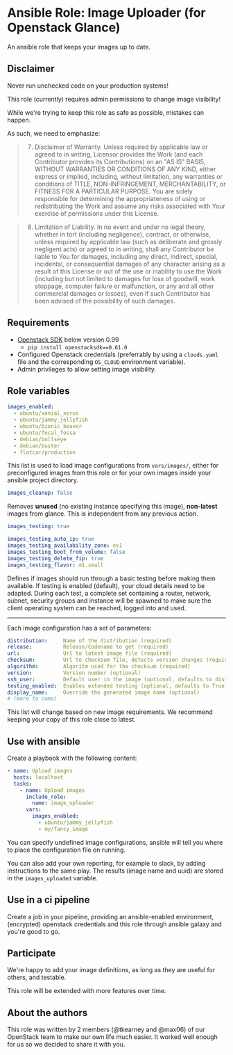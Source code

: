 # Ansible Role: Image Uploader (for Openstack Glance)

An ansible role that keeps your images up to date.

## Disclaimer

Never run unchecked code on your production systems!

This role (currently) requires admin permissions to change image visibility!

While we're trying to keep this role as safe as possible, mistakes can happen.

As such, we need to emphasize:

>   7. Disclaimer of Warranty. Unless required by applicable law or
>      agreed to in writing, Licensor provides the Work (and each
>      Contributor provides its Contributions) on an "AS IS" BASIS,
>      WITHOUT WARRANTIES OR CONDITIONS OF ANY KIND, either express or
>      implied, including, without limitation, any warranties or conditions
>      of TITLE, NON-INFRINGEMENT, MERCHANTABILITY, or FITNESS FOR A
>      PARTICULAR PURPOSE. You are solely responsible for determining the
>      appropriateness of using or redistributing the Work and assume any
>      risks associated with Your exercise of permissions under this License.

>   8. Limitation of Liability. In no event and under no legal theory,
>      whether in tort (including negligence), contract, or otherwise,
>      unless required by applicable law (such as deliberate and grossly
>      negligent acts) or agreed to in writing, shall any Contributor be
>      liable to You for damages, including any direct, indirect, special,
>      incidental, or consequential damages of any character arising as a
>      result of this License or out of the use or inability to use the
>      Work (including but not limited to damages for loss of goodwill,
>      work stoppage, computer failure or malfunction, or any and all
>      other commercial damages or losses), even if such Contributor
>      has been advised of the possibility of such damages.

## Requirements

  * [Openstack SDK](https://docs.openstack.org/openstacksdk/latest/install/index.html) below version 0.99
    * `pip install openstacksdk==0.61.0`
  * Configured Openstack credentials (preferrably by using a `clouds.yaml` file and the corresponding `OS_CLOUD` environment variable).
  * Admin privileges to allow setting image visibility.

## Role variables

```yaml
images_enabled:
  - ubuntu/xenial_xerus
  - ubuntu/jammy_jellyfish
  - ubuntu/bionic_beaver
  - ubuntu/focal_fossa
  - debian/bullseye
  - debian/buster
  - flatcar/production
```

This list is used to load image configurations from `vars/images/`, either for preconfigured images from this role or for your own images inside your ansible project directory.

```yaml
images_cleanup: false
```

Removes **unused** (no existing instance specifying this image), **non-latest** images from glance.
This is independent from any previous action.

```yaml
images_testing: true

images_testing_auto_ip: true
images_testing_availability_zone: es1
images_testing_boot_from_volume: false
images_testing_delete_fip: true
images_testing_flavor: m1.small
```

Defines if images should run through a basic testing before making them available.
If testing is enabled (default), your cloud details need to be adapted.
During each test, a complete set containing a router, network, subnet, security groups and instance will be spawned to make sure the client operating system can be reached, logged into and used.

---
Each image configuration has a set of parameters:

```yaml
distribution:     Name of the distribution (required)
release:          Release/Codename to get (required)
url:              Url to latest image file (required)
checksum:         Url to checksum file, detects version changes (required)
algorithm:        Algoritm used for the checksum (required)
version:          Version number (optional)
ssh_user:         Default user in the image (optional, defaults to distribution)
testing_enabled:  Enables extended testing (optional, defaults to True)
display_name:     Override the generated image name (optional)
# (more to come)
```

This list will change based on new image requirements. We recommend keeping your copy of this role close to latest.

## Use with ansible

Create a playbook with the following content:

```yaml
- name: Upload images
  hosts: localhost
  tasks:
    - name: Upload images
      include_role:
        name: image_uploader
      vars:
        images_enabled:
          - ubuntu/jammy_jellyfish
          - my/fancy_image
```

You can specify undefined image configurations, ansible will tell you where to place the configuration file on running.

You can also add your own reporting, for example to slack, by adding instructions to the same play. The results (image name and uuid) are stored in the `images_uploaded` variable.

## Use in a ci pipeline

Create a job in your pipeline, providing an ansible-enabled environment, (encrypted) openstack credentials and this role through ansible galaxy and you're good to go.

## Participate

We're happy to add your image definitions, as long as they are useful for others, and testable.

This role will be extended with more features over time.

## About the authors

This role was written by 2 members (@tkearney and @max06) of our OpenStack team to make our own life much easier. It worked well enough for us so we decided to share it with you.
